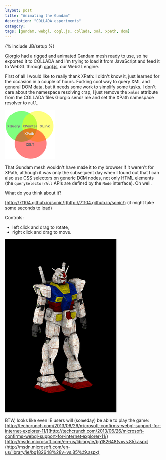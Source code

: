 ```yaml
---
layout: post
title: "Animating the Gundam"
description: "COLLADA esperiments"
category: 
tags: [gundam, webgl, oogl.js, collada, xml, xpath, dom]
---
```

{% include JB/setup %}

[Giorgio](http://www.giorgiopomettini.eu/) had a rigged and animated Gundam mesh ready to use, so he exported it to COLLADA and I'm trying to load it from JavaScript and feed it to WebGL through [oogl.js](http://oogljs.com/), our WebGL engine.

First of all I would like to really thank XPath: I didn't know it, just learned for the occasion in a couple of hours. Fucking cool way to query XML and general DOM data, but it needs some work to simplify some tasks. I don't care about the namespace resolving crap, I just remove the `xmlns` attribute from the COLLADA files Giorgio sends me and set the XPath namespace resolver to `null`.

![XPath](/images/xpath.gif)

That Gundam mesh wouldn't have made it to my browser if it weren't for XPath, although it was only the subsequent day when I found out that I can also use CSS selectors on generic DOM nodes, not only HTML elements (the `querySelector/All` APIs are defined by the `Node` interface). Oh well.

What do you think about it?

[http://71104.github.io/sonic/](http://71104.github.io/sonic/) (it might take some seconds to load)

Controls:
- left click and drag to rotate,
- right click and drag to move.

![Gundam](/images/gundam.png)

BTW, looks like even IE users will (someday) be able to play the game:
[http://techcrunch.com/2013/06/26/microsoft-confirms-webgl-support-for-internet-explorer-11/](http://techcrunch.com/2013/06/26/microsoft-confirms-webgl-support-for-internet-explorer-11/)
[http://msdn.microsoft.com/en-us/library/ie/bg182648(v=vs.85).aspx](http://msdn.microsoft.com/en-us/library/ie/bg182648%28v=vs.85%29.aspx)

